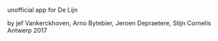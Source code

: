   unofficial app for De Lijn
  
  by jef Vankerckhoven, Arno Bytebier, Jeroen Depraetere, Stijn Cornelis
  Antwerp 2017
